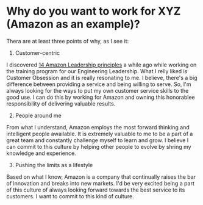 # Why do you want to work for XYZ (Amazon as an example)?

Thera are at least three points of why, as I see it:

1. Customer-centric

I discovered [14 Amazon Leadership principles](https://www.amazon.jobs/en/principles) a while ago while working on the training program for our Engineering Leadership.
What I relly liked is Customer Obsession and it is really resonating to me. I believe, there's a big difference between providing a service and being willing to serve.
So, I'm always looking for the ways to put my own customer service skills to the good use. I can do this by working for Amazon and owning this honorablee responsibility of delivering valuable results.

2. People around me

From what I understand, Amazon employs the most forward thinking and intelligent people awailable. It is extremely valuable to me to be a part of a great team and constantly challenge myself to learn and grow. I believe I can commit to this culture by helping other people to evolve by shring my knowledge and experience.

3. Pushing the limits as a lifestyle

Based on what I know, Amazon is a company that continually raises the bar of innovation and breaks into new markets. I'd be very excited being a part of this culture of always looking forward towards the best service to its customers. I want to commit to this kind of culture.